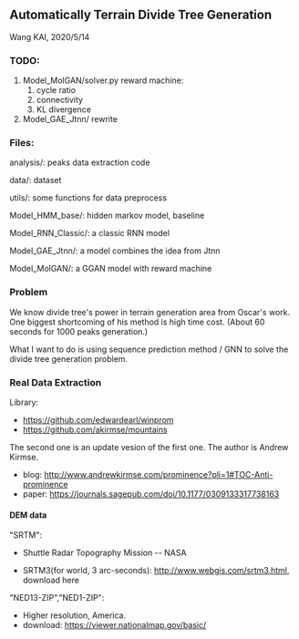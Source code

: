 ## Automatically Terrain Divide Tree Generation 

Wang KAI, 2020/5/14  

### TODO:  

1. Model_MolGAN/solver.py reward machine:
   1. cycle ratio
   2. connectivity
   3. KL divergence
2. Model_GAE_Jtnn/ rewrite

### Files:  

analysis/: peaks data extraction code  

data/: dataset  

utils/: some functions for data preprocess  

Model_HMM_base/: hidden markov model, baseline  

Model_RNN_Classic/: a classic RNN model

Model_GAE_Jtnn/: a model combines the idea from Jtnn  

Model_MolGAN/: a GGAN model with reward machine  


### Problem

We know divide tree's power in terrain generation area from Oscar's work. One biggest shortcoming of his method is high time cost. (About 60 seconds for 1000 peaks generation.)

What I want to do is using sequence prediction method / GNN to solve the divide tree generation problem. 


### Real Data Extraction

Library: 
- https://github.com/edwardearl/winprom
- https://github.com/akirmse/mountains

The second one is an update vesion of the first one. 
The author is Andrew Kirmse.

- blog: http://www.andrewkirmse.com/prominence?pli=1#TOC-Anti-prominence
- paper: https://journals.sagepub.com/doi/10.1177/0309133317738163

#### DEM data

"SRTM":  

- Shuttle Radar Topography Mission -- NASA

- SRTM3(for world, 3 arc-seconds): http://www.webgis.com/srtm3.html, download here

"NED13-ZIP","NED1-ZIP":

- Higher resolution, America.
- download: https://viewer.nationalmap.gov/basic/



